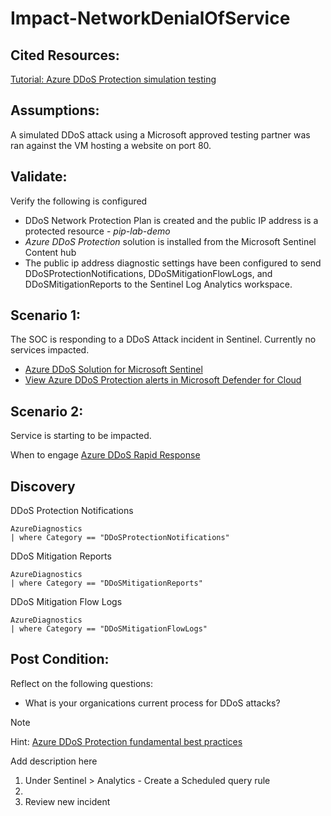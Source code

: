 # Impact-NetworkDenialOfService

## Cited Resources:
[Tutorial: Azure DDoS Protection simulation testing](https://learn.microsoft.com/en-us/azure/ddos-protection/test-through-simulations) <br />

## Assumptions:

A simulated DDoS attack using a Microsoft approved testing partner was ran against the VM hosting a website on port 80.

## Validate:

Verify the following is configured
- DDoS Network Protection Plan is created and the public IP address is a protected resource - _pip-lab-demo_
- _Azure DDoS Protection_ solution is installed from the Microsoft Sentinel Content hub
- The public ip address diagnostic settings have been configured to send DDoSProtectionNotifications, DDoSMitigationFlowLogs, and DDoSMitigationReports to the Sentinel Log Analytics workspace.


## Scenario 1:

The SOC is responding to a DDoS Attack incident in Sentinel.  Currently no services impacted.

- [Azure DDoS Solution for Microsoft Sentinel](https://techcommunity.microsoft.com/t5/azure-network-security-blog/azure-ddos-solution-for-microsoft-sentinel/ba-p/3732013)
- [View Azure DDoS Protection alerts in Microsoft Defender for Cloud](https://learn.microsoft.com/en-us/azure/ddos-protection/ddos-view-alerts-defender-for-cloud)

## Scenario 2:

Service is starting to be impacted.

When to engage [Azure DDoS Rapid Response](https://learn.microsoft.com/en-us/azure/ddos-protection/ddos-rapid-response#when-to-engage-drr)

## Discovery

DDoS Protection Notifications

```kusto
AzureDiagnostics
| where Category == "DDoSProtectionNotifications"
```

DDoS Mitigation Reports

```kusto
AzureDiagnostics
| where Category == "DDoSMitigationReports"
```

DDoS Mitigation Flow Logs

```kusto
AzureDiagnostics
| where Category == "DDoSMitigationFlowLogs"
```



## Post Condition:

Reflect on the following questions:
- What is your organications current process for DDoS attacks?

> [!Note]
> Hint: [Azure DDoS Protection fundamental best practices](https://learn.microsoft.com/en-us/azure/ddos-protection/fundamental-best-practices)

Add description here

1. Under Sentinel > Analytics - Create a Scheduled query rule
2.
3. Review new incident



